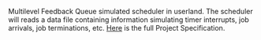 Multilevel Feedback Queue simulated scheduler in userland. The scheduler will reads a data file containing information simulating timer interrupts, job arrivals, job terminations, etc.
[Here](https://github.com/pkivolowitz/CSC_4730_FALL_2022/tree/main/projects/p3) is the full Project Specification.
